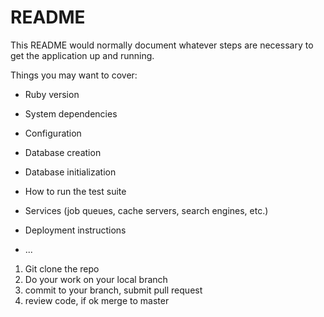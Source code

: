 # README

This README would normally document whatever steps are necessary to get the
application up and running.

Things you may want to cover:

* Ruby version

* System dependencies

* Configuration

* Database creation

* Database initialization

* How to run the test suite

* Services (job queues, cache servers, search engines, etc.)

* Deployment instructions

* ...

1. Git clone the repo
2. Do your work on your local branch
3. commit to your branch, submit pull request
4. review code, if ok merge to master

